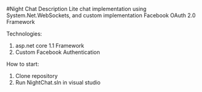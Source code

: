 #Night Chat
Description
Lite chat implementation using System.Net.WebSockets, and custom implementation Facebook OAuth 2.0 Framework

Technologies:
1. asp.net core 1.1 Framework
2. Custom Facebook Authentication

How to start:

1. Clone repository
2. Run NightChat.sln in visual studio
